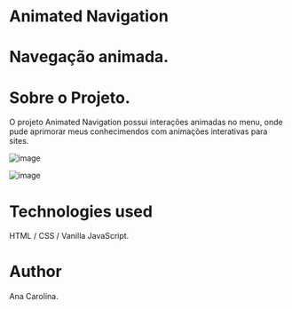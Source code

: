 # Animated Navigation

# Navegação animada.

# Sobre o Projeto.

O projeto Animated Navigation possui interações animadas no menu, onde pude aprimorar meus conhecimendos com animações interativas para sites.

![image](https://github.com/carolina-mcd/animated-navigation/assets/82965208/2298a43d-cebf-48aa-b5ed-431bdbc0b362)


![image](https://github.com/carolina-mcd/animated-navigation/assets/82965208/5eed08ea-c7b4-4527-9869-ffb0c7baa1ee)



# Technologies used
HTML / CSS / Vanilla JavaScript.


# Author
Ana Carolina.

